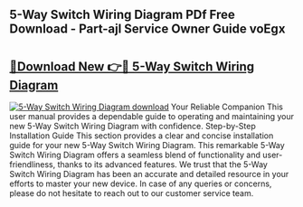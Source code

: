 ## 5-Way Switch Wiring Diagram PDf Free Download - Part-ajl Service Owner Guide voEgx

# <h2><a href="http://dfh99c9.blite.top/?on=5-Way+Switch+Wiring+Diagram">🔗Download New 👉🔴 5-Way Switch Wiring Diagram</a></h2>

[![5-Way Switch Wiring Diagram download](https://i.imgur.com/lujVjoI.png)](http://dfh99c9.blite.top/?on=5-Way+Switch+Wiring+Diagram)
Your Reliable Companion This user manual provides a dependable guide to operating and maintaining your new 5-Way Switch Wiring Diagram with confidence. Step-by-Step Installation Guide This section provides a clear and concise installation guide for your new 5-Way Switch Wiring Diagram. This remarkable 5-Way Switch Wiring Diagram offers a seamless blend of functionality and user-friendliness, thanks to its advanced features. We trust that the 5-Way Switch Wiring Diagram has been an accurate and detailed resource in your efforts to master your new device. In case of any queries or concerns, please do not hesitate to reach out to our customer service team.
